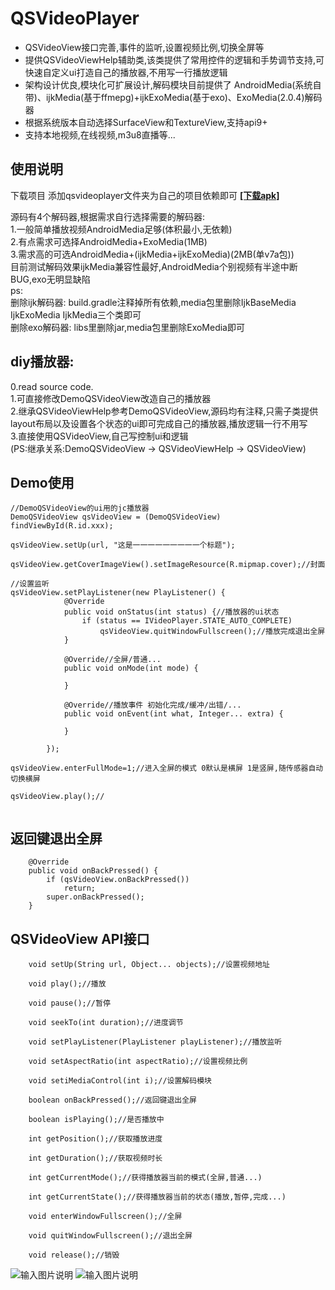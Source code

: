 QSVideoPlayer
====
  * QSVideoView接口完善,事件的监听,设置视频比例,切换全屏等
  * 提供QSVideoViewHelp辅助类,该类提供了常用控件的逻辑和手势调节支持,可快速自定义ui打造自己的播放器,不用写一行播放逻辑
  * 架构设计优良,模块化可扩展设计,解码模块目前提供了 AndroidMedia(系统自带)、ijkMedia(基于ffmepg)+ijkExoMedia(基于exo)、ExoMedia(2.0.4)解码器
  * 根据系统版本自动选择SurfaceView和TextureView,支持api9+
  * 支持本地视频,在线视频,m3u8直播等...



## 使用说明
下载项目 添加qsvideoplayer文件夹为自己的项目依赖即可 [ **[下载apk]** ](https://raw.githubusercontent.com/tohodog/QSVideoPlayer/master/app-debug-2.0.apk)


源码有4个解码器,根据需求自行选择需要的解码器:<br/>
1.一般简单播放视频AndroidMedia足够(体积最小,无依赖)<br/>
2.有点需求可选择AndroidMedia+ExoMedia(1MB)<br/>
3.需求高的可选AndroidMedia+(ijkMedia+ijkExoMedia)(2MB(单v7a包))<br/>
目前测试解码效果ijkMedia兼容性最好,AndroidMedia个别视频有半途中断BUG,exo无明显缺陷<br/>
ps:<br/>删除ijk解码器: build.gradle注释掉所有依赖,media包里删除IjkBaseMedia IjkExoMedia IjkMedia三个类即可<br/>
删除exo解码器: libs里删除jar,media包里删除ExoMedia即可<br/>

## diy播放器:
0.read source code.<br/>
1.可直接修改DemoQSVideoView改造自己的播放器<br/>
2.继承QSVideoViewHelp参考DemoQSVideoView,源码均有注释,只需子类提供layout布局以及设置各个状态的ui即可完成自己的播放器,播放逻辑一行不用写<br/>
3.直接使用QSVideoView,自己写控制ui和逻辑<br/>
(PS:继承关系:DemoQSVideoView → QSVideoViewHelp → QSVideoView)


## Demo使用
```
//DemoQSVideoView的ui用的jc播放器
DemoQSVideoView qsVideoView = (DemoQSVideoView) findViewById(R.id.xxx);

qsVideoView.setUp(url, "这是一一一一一一一一一个标题");

qsVideoView.getCoverImageView().setImageResource(R.mipmap.cover);//封面

//设置监听
qsVideoView.setPlayListener(new PlayListener() {
            @Override
            public void onStatus(int status) {//播放器的ui状态
                if (status == IVideoPlayer.STATE_AUTO_COMPLETE)
                    qsVideoView.quitWindowFullscreen();//播放完成退出全屏
            }

            @Override//全屏/普通...
            public void onMode(int mode) {

            }

            @Override//播放事件 初始化完成/缓冲/出错/...
            public void onEvent(int what, Integer... extra) {

            }

        });

qsVideoView.enterFullMode=1;//进入全屏的模式 0默认是横屏 1是竖屏,随传感器自动切换横屏

qsVideoView.play();//


```

## 返回键退出全屏
```
    @Override
    public void onBackPressed() {
        if (qsVideoView.onBackPressed())
            return;
        super.onBackPressed();
    }
```


## QSVideoView API接口
```
    void setUp(String url, Object... objects);//设置视频地址

    void play();//播放

    void pause();//暂停

    void seekTo(int duration);//进度调节

    void setPlayListener(PlayListener playListener);//播放监听

    void setAspectRatio(int aspectRatio);//设置视频比例

    void setiMediaControl(int i);//设置解码模块

    boolean onBackPressed();//返回键退出全屏

    boolean isPlaying();//是否播放中

    int getPosition();//获取播放进度

    int getDuration();//获取视频时长

    int getCurrentMode();//获得播放器当前的模式(全屏,普通...)

    int getCurrentState();//获得播放器当前的状态(播放,暂停,完成...)

    void enterWindowFullscreen();//全屏

    void quitWindowFullscreen();//退出全屏

    void release();//销毁

```

![输入图片说明](http://git.oschina.net/uploads/images/2017/0409/201818_d6e50594_530535.jpeg "在这里输入图片标题")
![输入图片说明](http://git.oschina.net/uploads/images/2017/0224/180438_84c8332c_530535.jpeg "在这里输入图片标题")
